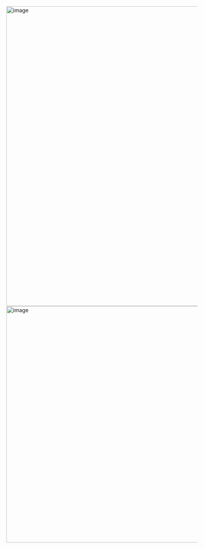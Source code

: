 <img width="790" alt="image" src="https://user-images.githubusercontent.com/98778914/183310660-7f985d57-b06e-4b30-9ed8-ceee1b3ab066.png">
<img width="623" alt="image" src="https://user-images.githubusercontent.com/98778914/183310672-4b70aeb8-03f9-4a4c-9cbc-77ba9bac9984.png">
